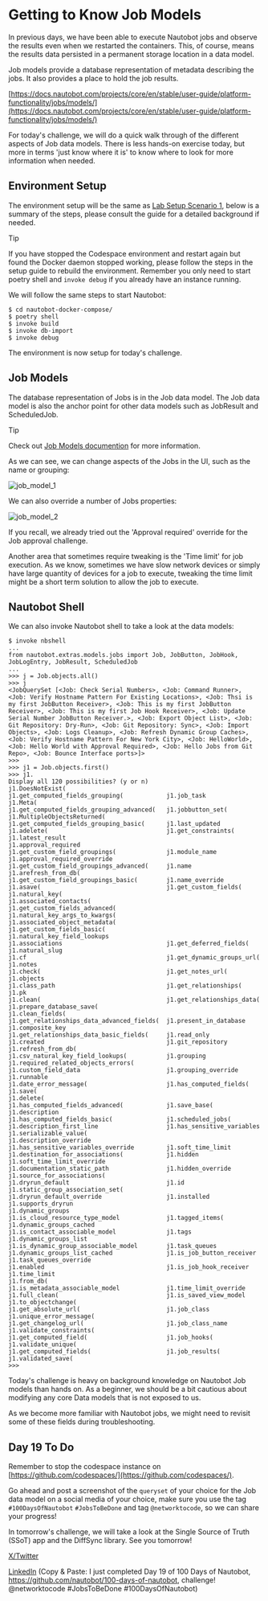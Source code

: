 # Getting to Know Job Models 

In previous days, we have been able to execute Nautobot jobs and observe the results even when we restarted the containers. This, of course, means the results data persisted in a permanent storage location in a data model. 

Job models provide a database representation of metadata describing the jobs. It also provides a place to hold the job results. 

[https://docs.nautobot.com/projects/core/en/stable/user-guide/platform-functionality/jobs/models/](https://docs.nautobot.com/projects/core/en/stable/user-guide/platform-functionality/jobs/models/)

For today's challenge, we will do a quick walk through of the different aspects of Job data models. There is less hands-on exercise today, but more in terms 'just know where it is' to know where to look for more information when needed. 

## Environment Setup

The environment setup will be the same as [Lab Setup Scenario 1](../Lab_Setup/scenario_1_setup/README.md), below is a summary of the steps, please consult the guide for a detailed background if needed. 

> [!TIP]
> If you have stopped the Codespace environment and restart again but found the Docker daemon stopped working, please follow the steps in the setup guide to rebuild the environment. Remember you only need to start poetry shell and `invoke debug` if you already have an instance running. 

We will follow the same steps to start Nautobot: 

```
$ cd nautobot-docker-compose/
$ poetry shell
$ invoke build
$ invoke db-import
$ invoke debug
```

The environment is now setup for today's challenge.  

## Job Models

The database representation of Jobs is in the Job data model. The Job data model is also the anchor point for other data models such as JobResult and ScheduledJob. 

>[!TIP]
> Check out [Job Models documention](https://docs.nautobot.com/projects/core/en/stable/user-guide/platform-functionality/jobs/models/) for more information.

As we can see, we can change aspects of the Jobs in the UI, such as the name or grouping: 

![job_model_1](images/job_model_1.png)

We can also override a number of Jobs properties: 

![job_model_2](images/job_model_2.png)

If you recall, we already tried out the 'Approval required' override for the Job approval challenge. 

Another area that sometimes require tweaking is the 'Time limit' for job execution. As we know, sometimes we have slow network devices or simply have large quantity of devices for a job to execute, tweaking the time limit might be a short term solution to allow the job to execute. 

## Nautobot Shell

We can also invoke Nautobot shell to take a look at the data models: 

```
$ invoke nbshell
...
from nautobot.extras.models.jobs import Job, JobButton, JobHook, JobLogEntry, JobResult, ScheduledJob
...
>>> j = Job.objects.all()
>>> j
<JobQuerySet [<Job: Check Serial Numbers>, <Job: Command Runner>, <Job: Verify Hostname Pattern For Existing Locations>, <Job: Thsi is my first JobButton Receiver>, <Job: This is my first JobButton Receiver>, <Job: This is my first Job Hook Receiver>, <Job: Update Serial Number JobButton Receiver.>, <Job: Export Object List>, <Job: Git Repository: Dry-Run>, <Job: Git Repository: Sync>, <Job: Import Objects>, <Job: Logs Cleanup>, <Job: Refresh Dynamic Group Caches>, <Job: Verify Hostname Pattern For New York City>, <Job: HelloWorld>, <Job: Hello World with Approval Required>, <Job: Hello Jobs from Git Repo>, <Job: Bounce Interface ports>]>
>>>
>>> j1 = Job.objects.first()
>>> j1.
Display all 120 possibilities? (y or n)
j1.DoesNotExist(                            j1.get_computed_fields_grouping(            j1.job_task
j1.Meta(                                    j1.get_computed_fields_grouping_advanced(   j1.jobbutton_set(
j1.MultipleObjectsReturned(                 j1.get_computed_fields_grouping_basic(      j1.last_updated
j1.adelete(                                 j1.get_constraints(                         j1.latest_result
j1.approval_required                        j1.get_custom_field_groupings(              j1.module_name
j1.approval_required_override               j1.get_custom_field_groupings_advanced(     j1.name
j1.arefresh_from_db(                        j1.get_custom_field_groupings_basic(        j1.name_override
j1.asave(                                   j1.get_custom_fields(                       j1.natural_key(
j1.associated_contacts(                     j1.get_custom_fields_advanced(              j1.natural_key_args_to_kwargs(
j1.associated_object_metadata(              j1.get_custom_fields_basic(                 j1.natural_key_field_lookups
j1.associations                             j1.get_deferred_fields(                     j1.natural_slug
j1.cf                                       j1.get_dynamic_groups_url(                  j1.notes
j1.check(                                   j1.get_notes_url(                           j1.objects
j1.class_path                               j1.get_relationships(                       j1.pk
j1.clean(                                   j1.get_relationships_data(                  j1.prepare_database_save(
j1.clean_fields(                            j1.get_relationships_data_advanced_fields(  j1.present_in_database
j1.composite_key                            j1.get_relationships_data_basic_fields(     j1.read_only
j1.created                                  j1.git_repository                           j1.refresh_from_db(
j1.csv_natural_key_field_lookups(           j1.grouping                                 j1.required_related_objects_errors(
j1.custom_field_data                        j1.grouping_override                        j1.runnable
j1.date_error_message(                      j1.has_computed_fields(                     j1.save(
j1.delete(                                  j1.has_computed_fields_advanced(            j1.save_base(
j1.description                              j1.has_computed_fields_basic(               j1.scheduled_jobs(
j1.description_first_line                   j1.has_sensitive_variables                  j1.serializable_value(
j1.description_override                     j1.has_sensitive_variables_override         j1.soft_time_limit
j1.destination_for_associations(            j1.hidden                                   j1.soft_time_limit_override
j1.documentation_static_path                j1.hidden_override                          j1.source_for_associations(
j1.dryrun_default                           j1.id                                       j1.static_group_association_set(
j1.dryrun_default_override                  j1.installed                                j1.supports_dryrun
j1.dynamic_groups                           j1.is_cloud_resource_type_model             j1.tagged_items(
j1.dynamic_groups_cached                    j1.is_contact_associable_model              j1.tags
j1.dynamic_groups_list                      j1.is_dynamic_group_associable_model        j1.task_queues
j1.dynamic_groups_list_cached               j1.is_job_button_receiver                   j1.task_queues_override
j1.enabled                                  j1.is_job_hook_receiver                     j1.time_limit
j1.from_db(                                 j1.is_metadata_associable_model             j1.time_limit_override
j1.full_clean(                              j1.is_saved_view_model                      j1.to_objectchange(
j1.get_absolute_url(                        j1.job_class                                j1.unique_error_message(
j1.get_changelog_url(                       j1.job_class_name                           j1.validate_constraints(
j1.get_computed_field(                      j1.job_hooks(                               j1.validate_unique(
j1.get_computed_fields(                     j1.job_results(                             j1.validated_save(
>>>
```

Today's challenge is heavy on background knowledge on Nautobot Job models than hands on. As a beginner, we should be a bit cautious about modifying any core Data models that is not exposed to us. 

As we become more familiar with Nautobot jobs, we might need to revisit some of these fields during troubleshooting. 

## Day 19 To Do

Remember to stop the codespace instance on [https://github.com/codespaces/](https://github.com/codespaces/). 

Go ahead and post a screenshot of the `queryset` of your choice for the Job data model on a social media of your choice, make sure you use the tag `#100DaysOfNautobot` `#JobsToBeDone` and tag `@networktocode`, so we can share your progress! 

In tomorrow's challenge, we will take a look at the Single Source of Truth (SSoT) app and the DiffSync library. See you tomorrow! 

[X/Twitter](<https://twitter.com/intent/tweet?url=https://github.com/nautobot/100-days-of-nautobot&text=I+just+completed+Day+19+of+the+100+days+of+nautobot+!&hashtags=100DaysOfNautobot,JobsToBeDone>)

[LinkedIn](https://www.linkedin.com/) (Copy & Paste: I just completed Day 19 of 100 Days of Nautobot, https://github.com/nautobot/100-days-of-nautobot, challenge! @networktocode #JobsToBeDone #100DaysOfNautobot)
